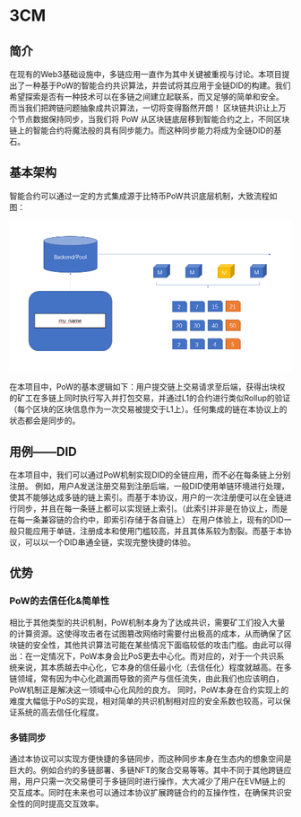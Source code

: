 # 3CM
## 简介
在现有的Web3基础设施中，多链应用一直作为其中关键被重视与讨论。本项目提出了一种基于PoW的智能合约共识算法，并尝试将其应用于全链DID的构建。我们希望探索是否有一种技术可以在多链之间建立起联系，而又足够的简单和安全。 而当我们把跨链问题抽象成共识算法，一切将变得豁然开朗！
区块链共识让上万个节点数据保持同步，当我们将 PoW 从区块链底层移到智能合约之上，不同区块链上的智能合约将魔法般的具有同步能力。而这种同步能力将成为全链DID的基石。
## 基本架构
智能合约可以通过一定的方式集成源于比特币PoW共识底层机制，大致流程如图：

![flow](./flow.png "flow")

在本项目中，PoW的基本逻辑如下：用户提交链上交易请求至后端，获得出块权的矿工在多链上同时执行写入并打包交易，并通过L1的合约进行类似Rollup的验证（每个区块的区块信息作为一次交易被提交于L1上）。任何集成的链在本协议上的状态都会是同步的。
## 用例——DID
在本项目中，我们可以通过PoW机制实现DID的全链应用，而不必在每条链上分别注册。
例如，用户A发送注册交易到注册后端，一般DID使用单链环境进行处理，使其不能够达成多链的链上索引。而基于本协议，用户的一次注册便可以在全链进行同步，并且在每一条链上都可以实现链上索引。（此索引并非是在协议上，而是在每一条兼容链的合约中，即索引存储于各自链上）
在用户体验上，现有的DID一般只能应用于单链，注册成本和使用门槛较高，并且其体系较为割裂。而基于本协议，可以以一个DID串通全链，实现完整快捷的体验。
## 优势
### PoW的去信任化&简单性
相比于其他类型的共识机制，PoW机制本身为了达成共识，需要矿工们投入大量的计算资源。这使得攻击者在试图篡改网络时需要付出极高的成本，从而确保了区块链的安全性，其他共识算法可能在某些情况下面临较低的攻击门槛。由此可以得出：在一定情况下，PoW本身会比PoS更去中心化。而对应的，对于一个共识系统来说，其本质越去中心化，它本身的信任最小化（去信任化）程度就越高。在多链领域，常有因为中心化疏漏而导致的资产与信任流失，由此我们也应该明白，PoW机制正是解决这一领域中心化风险的良方。
同时，PoW本身在合约实现上的难度大幅低于PoS的实现，相对简单的共识机制相对应的安全系数也较高，可以保证系统的高去信任化程度。
### 多链同步
通过本协议可以实现方便快捷的多链同步，而这种同步本身在生态内的想象空间是巨大的。例如合约的多链部署、多链NFT的聚合交易等等。其中不同于其他跨链应用，用户只需一次交易便可于多链同时进行操作，大大减少了用户在EVM链上的交互成本。同时在未来也可以通过本协议扩展跨链合约的互操作性，在确保共识安全性的同时提高交互效率。
